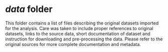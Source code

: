 # *data* folder

This folder contains a list of files describing the original datasets imported for the analysis. Care was taken to include proper references to original datasets, links to the source data, short documentation of dataset and instruction for downloading and pre-processing the data. Please refer to the original sources for more complete documentation and metadata.
